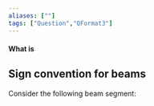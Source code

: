 ```yaml
---
aliases: [""]
tags: ["Question","QFormat3"]
---
```


#### What is
## Sign convention for beams
Consider the following beam segment: